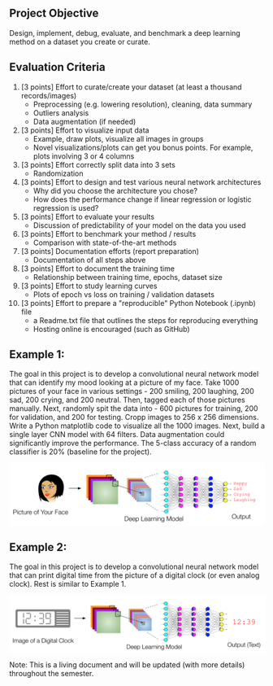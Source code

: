 ## Project Objective
Design, implement, debug, evaluate, and benchmark a deep learning method on a dataset you create or curate.

## Evaluation Criteria
1. [3 points] Effort to curate/create your dataset (at least a thousand records/images)
   - Preprocessing (e.g. lowering resolution), cleaning, data summary
   - Outliers analysis
   - Data augmentation (if needed)
2. [3 points] Effort to visualize input data
   - Example, draw plots, visualize all images in groups
   - Novel visualizations/plots can get you bonus points. For example, plots involving 3 or 4 columns
3. [3 points] Effort correctly split data into 3 sets
   - Randomization
4. [3 points] Effort to design and test various neural network architectures
   - Why did you choose the architecture you chose?
   - How does the performance change if linear regression or logistic regression is used?  
5. [3 points] Effort to evaluate your results
   - Discussion of predictability of your model on the data you used
6. [3 points] Effort to benchmark your method / results
   - Comparison with state-of-the-art methods
7. [3 points] Documentation efforts (report preparation)
   - Documentation of all steps above
8. [3 points] Effort to document the training time
   - Relationship between training time, epochs, dataset size
9. [3 points] Effort to study learning curves
   - Plots of epoch vs loss on training / validation datasets  
10. [3 points] Effort to prepare a "reproducible" Python Notebook (.ipynb) file
    - a Readme.txt file that outlines the steps for reproducing everything
    - Hosting online is encouraged (such as GitHub)  

## Example 1:
The goal in this project is to develop a convolutional neural network model that can identify my mood looking at a picture of my face. Take 1000 pictures of your face in various settings - 200 smiling, 200 laughing, 200 sad, 200 crying, and 200 neutral. Then, tagged each of those pictures manually. Next, randomly spit the data into - 600 pictures for training, 200 for validation, and 200 for testing. Cropp images to 256 x 256 dimensions. Write a Python matplotlib code to visualize all the 1000 images. Next, build a single layer CNN model with 64 filters. Data augmentation could significantly improve the performance. The 5-class accuracy of a random classifier is 20% (baseline for the project).

<img src="mood-classification-project.png" align="middle" width="700"/>

## Example 2:
The goal in this project is to develop a convolutional neural network model that can print digital time from the picture of a digital clock (or even analog clock). Rest is similar to Example 1.

<img src="read-clock-project.png" align="middle" width="700"/>


Note: This is a living document and will be updated (with more details) throughout the semester. 
